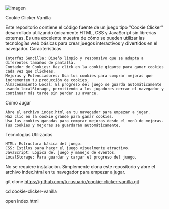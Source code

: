 ![imagen](https://github.com/Ethan04Munoz/cookie-clicker/assets/67711002/c699f8fa-d59c-4d45-b132-f0a040023291)

Cookie Clicker Vanilla

Este repositorio contiene el código fuente de un juego tipo "Cookie Clicker" desarrollado utilizando únicamente HTML, CSS y JavaScript sin librerías externas. Es una excelente muestra de cómo se pueden utilizar las tecnologías web básicas para crear juegos interactivos y divertidos en el navegador.
Características

    Interfaz Sencilla: Diseño limpio y responsivo que se adapta a diferentes tamaños de pantalla.
    Contador de Cookies: Haz click en la cookie gigante para ganar cookies cada vez que clickeas.
    Mejoras y Potenciadores: Usa tus cookies para comprar mejoras que incrementen tu producción de cookies.
    Almacenamiento Local: El progreso del juego se guarda automáticamente usando localStorage, permitiendo a los jugadores cerrar el navegador y continuar más tarde sin perder su avance.

Cómo Jugar

    Abre el archivo index.html en tu navegador para empezar a jugar.
    Haz clic en la cookie grande para ganar cookies.
    Usa las cookies ganadas para comprar mejoras desde el menú de mejoras.
    Tus cookies y mejoras se guardarán automáticamente.

Tecnologías Utilizadas

    HTML: Estructura básica del juego.
    CSS: Estilos para hacer el juego visualmente atractivo.
    JavaScript: Lógica del juego y manejo de eventos.
    LocalStorage: Para guardar y cargar el progreso del juego.

    
No se requiere instalación. Simplemente clona este repositorio y abre el archivo index.html en tu navegador para empezar a jugar.

git clone https://github.com/tu-usuario/cookie-clicker-vanilla.git

cd cookie-clicker-vanilla

open index.html


